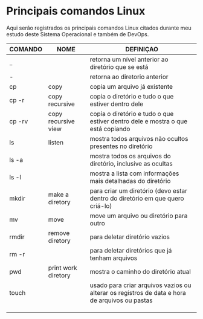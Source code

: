 # Principais comandos Linux 

Aqui serão registrados os principais comandos Linux citados durante meu estudo deste Sistema Operacional e também de DevOps.



| COMANDO | NOME                | DEFINIÇAO                                                                                                |
|---------|---------------------|----------------------------------------------------------------------------------------------------------|
| ..      |                     | retorna um nível anterior ao diretório que se está                                                       |
| -       |                     | retorna ao diretorio anterior                                                                            |
| cp      | copy                | copia um arquivo já existente                                                                            |
| cp -r   | copy recursive      | copia o diretório e tudo o que estiver dentro dele                                                       |
| cp -rv  | copy recursive view | copia o diretório e tudo o que estiver dentro dele e mostra o que está copiando                          |
| ls      | listen              | mostra todos arquivos não ocultos presentes no diretório                                                 |
| ls -a   |                     | mostra todos os arquivos do diretório, inclusive as ocultas                                              |
| ls -l   |                     | mostra a lista com informações mais detalhadas do diretório                                              |
| mkdir   | make a diretory     | para criar um diretório (devo estar dentro do diretório em que quero criá-lo)                            |
|  mv     |  move               | move um arquivo ou diretório para outro                                                                  |    
| rmdir   | remove diretory     | para deletar diretório vazios                                                                            |
| rm -r   |                     | para deletar diretórios que já tenham arquivos                                                           |
| pwd     | print work diretory | mostra o caminho do diretório atual                                                                      |
| touch   |                     | usado para criar arquivos vazios ou alterar os registros de data e hora de arquivos ou pastas            |
|         |                     |                                                                                                          |
|         |                     |                                                                                                          |
|         |                     |                                                                                                          |
